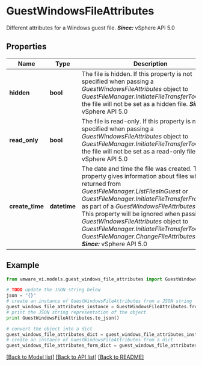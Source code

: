 # GuestWindowsFileAttributes

Different attributes for a Windows guest file.  ***Since:*** vSphere API 5.0 

## Properties
Name | Type | Description | Notes
------------ | ------------- | ------------- | -------------
**hidden** | **bool** | The file is hidden.  If this property is not specified when passing a *GuestWindowsFileAttributes* object to *GuestFileManager.InitiateFileTransferToGuest*, the file will not be set as a hidden file.  ***Since:*** vSphere API 5.0  | [optional] 
**read_only** | **bool** | The file is read-only.  If this property is not specified when passing a *GuestWindowsFileAttributes* object to *GuestFileManager.InitiateFileTransferToGuest*, the file will not be set as a read-only file.  ***Since:*** vSphere API 5.0  | [optional] 
**create_time** | **datetime** | The date and time the file was created.  This property gives information about files when returned from *GuestFileManager.ListFilesInGuest* or *GuestFileManager.InitiateFileTransferFromGuest* as part of a *GuestWindowsFileAttributes* object. This property will be ignored when passing a *GuestWindowsFileAttributes* object to *GuestFileManager.InitiateFileTransferToGuest* or *GuestFileManager.ChangeFileAttributesInGuest*.  ***Since:*** vSphere API 5.0  | [optional] 

## Example

```python
from vmware_vi.models.guest_windows_file_attributes import GuestWindowsFileAttributes

# TODO update the JSON string below
json = "{}"
# create an instance of GuestWindowsFileAttributes from a JSON string
guest_windows_file_attributes_instance = GuestWindowsFileAttributes.from_json(json)
# print the JSON string representation of the object
print GuestWindowsFileAttributes.to_json()

# convert the object into a dict
guest_windows_file_attributes_dict = guest_windows_file_attributes_instance.to_dict()
# create an instance of GuestWindowsFileAttributes from a dict
guest_windows_file_attributes_form_dict = guest_windows_file_attributes.from_dict(guest_windows_file_attributes_dict)
```
[[Back to Model list]](../README.md#documentation-for-models) [[Back to API list]](../README.md#documentation-for-api-endpoints) [[Back to README]](../README.md)


